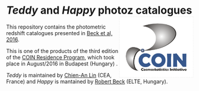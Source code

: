 # *Teddy* and *Happy* photoz catalogues <img  align="right" src="https://raw.githubusercontent.com/COINtoolbox/photoz_catalogues/master/images/coin.png" width="200"> 


This repository contains the photometric redshift catalogues presented in [Beck et al, 2016]().

This is one of the products of the third edition of the [COIN Residence Program](http://iaacoin.wix.com/crp2016), which took place in August/2016 in Budapest (Hungary) . 


*Teddy* is maintained by [Chien-An Lin](http://linc.tw/) (CEA, France) and  *Happy* is mantained by [Robert Beck](https://github.com/beckrob) (ELTE, Hungary).
